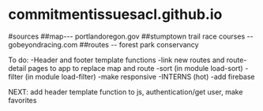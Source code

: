 # commitmentissuesacl.github.io
#sources
##map--- portlandoregon.gov
##stumptown trail race courses -- gobeyondracing.com
##routes -- forest park conservancy


To do:
-Header and footer template functions
-link new routes and route-detail pages to app to replace map and route
-sort (in module load-sort)
-filter (in module load-filter)
-make responsive
-INTERNS (hot)
-add firebase

NEXT: add header template function to js, authentication/get user, make favorites